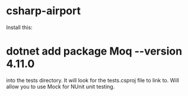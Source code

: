 # csharp-airport

Install this:
# dotnet add package Moq --version 4.11.0

into the tests directory. It will look for the tests.csproj file to link to.
Will allow you to use Mock<Object> for NUnit unit testing.

